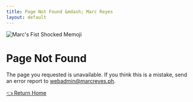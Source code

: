 ```yaml
---
title: Page Not Found &mdash; Marc Reyes
layout: default
---
```


<div tooltip="😖 Ugh, this is embarrassing" flow="right"><img class="profile-image big rounded" src="{{ 'images/marc-memoji-404.png' | absolute_url }}" alt="Marc's Fist Shocked Memoji"></div>

# Page Not Found

The page you requested is unavailable. If you think this is a mistake, send an error report to <a class="link-1" href="mailto:webadmin@marcreyes.ph?subject=Site Error Report (marcreyes.ph)">webadmin@marcreyes.ph</a>.

<a class="button bold huge" href="https://marcreyes.ph">👈 Return Home</a>
